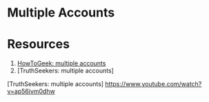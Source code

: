 # Multiple Accounts

# Resources
1. [HowToGeek: multiple accounts]
1. [TruthSeekers: multiple accounts]

[HowToGeek: multiple accounts]: https://www.howtogeek.com/devops/how-to-manage-multiple-git-accounts-on-one-system/
[TruthSeekers: multiple accounts] https://www.youtube.com/watch?v=ap56ivm0dhw
